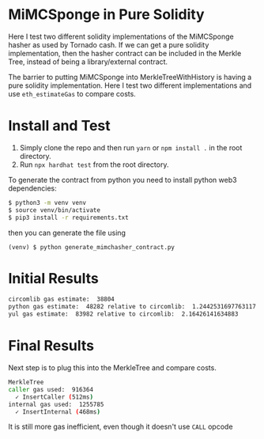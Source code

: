 # MiMCSponge in Pure Solidity
Here I test two different solidity implementations of the MiMCSponge hasher as used by Tornado cash. If we can get a pure solidity implementation, then the hasher contract can be included in the Merkle Tree, instead of being a library/external contract.

The barrier to putting MiMCSponge into MerkleTreeWithHistory is having a pure solidity implementation. Here I test two different implementations and use `eth_estimateGas` to compare costs.

# Install and Test

  1. Simply clone the repo and then run `yarn` or `npm install .` in the root directory.
  2. Run `npx hardhat test` from the root directory.

To generate the contract from python you need to install python web3 dependencies:
```sh
$ python3 -m venv venv
$ source venv/bin/activate
$ pip3 install -r requirements.txt
```
then you can generate the file using
```
(venv) $ python generate_mimchasher_contract.py
```

# Initial Results
```sh
circomlib gas estimate:  38804
python gas estimate:  48282 relative to circomlib:  1.2442531697763117
yul gas estimate:  83982 relative to circomlib:  2.16426141634883
```

# Final Results
Next step is to plug this into the MerkleTree and compare costs.
```sh
MerkleTree
caller gas used:  916364
  ✓ InsertCaller (512ms)
internal gas used:  1255785
  ✓ InsertInternal (468ms)
```
It is still more gas inefficient, even though it doesn't use `CALL` opcode

